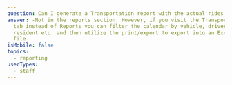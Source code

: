 ```yaml
---
question: Can I generate a Transportation report with the actual rides listed?
answer: -Not in the reports section. However, if you visit the Transportation
  tab instead of Reports you can filter the calendar by vehicle, driver,
  resident etc. and then utilize the print/export to export into an Excel or PDF
  file.
isMobile: false
topics:
  - reporting
userTypes:
  - staff
---
```

